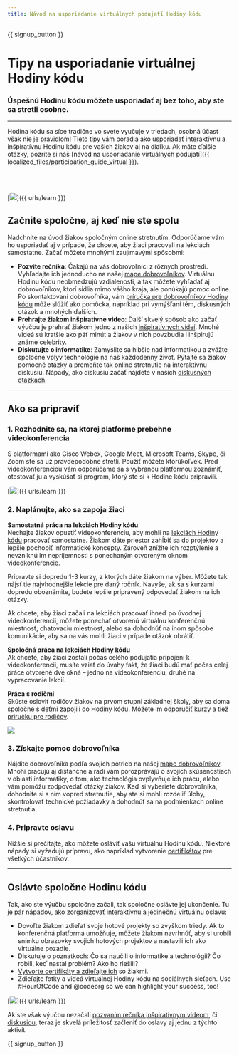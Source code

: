 ```yaml
---
title: Návod na usporiadanie virtuálnych podujatí Hodiny kódu
---
```


{{ signup_button }}

# Tipy na usporiadanie virtuálnej Hodiny kódu

### Úspešnú Hodinu kódu môžete usporiadať aj bez toho, aby ste sa stretli osobne.

***

Hodina kódu sa síce tradične vo svete vyučuje v triedach, osobná účasť však nie je pravidlom!  Tieto tipy vám poradia ako usporiadať interaktívnu a inšpiratívnu Hodinu kódu pre vašich žiakov aj na diaľku.   Ak máte ďalšie otázky, pozrite si náš [návod na usporiadanie virtuálnych podujatí]({{ localized_files/participation_guide_virtual }}).

<br><br>

[<img src="/images/fit-600/Marketing/pexels-andrea-piacquadio-3762940.jpg" />]({{ urls/learn }})

## Začnite spoločne, aj keď nie ste spolu
Nadchnite na úvod žiakov spoločným online stretnutím. Odporúčame vám ho usporiadať aj v prípade, že chcete, aby žiaci pracovali na lekciách samostatne.  Začať môžete mnohými zaujímavými spôsobmi: 

<ul>
<li><b>Pozvite rečníka</b>: Čakajú na vás dobrovoľníci z rôznych prostredí.  Vyhľadajte ich jednoducho na našej <a href="https://code.org/volunteer/local">mape dobrovoľníkov</a>. Virtuálnu Hodinu kódu neobmedzujú vzdialenosti, a tak môžete vyhľadať aj dobrovoľníkov, ktorí sídlia mimo vášho kraja, ale ponúkajú pomoc online. Po skontaktovaní dobrovoľníka, vám <a href="http://hourofcode.com/us/how-to/volunteers">príručka pre dobrovoľníkov Hodiny kódu</a> môže slúžiť ako pomôcka, napríklad pri vymýšľaní tém, diskusných otázok a mnohých ďalších. </li> 
<li><b>Prehrajte žiakom inšpiratívne video</b>: Ďalší skvelý spôsob ako začať výučbu je prehrať žiakom jedno z našich <a href="http://hourofcode.com/us/promote/resources#videos">inšpiratívnych videí</a>. Mnohé videá sú kratšie ako päť minút a žiakov v nich povzbudia i inšpirujú známe celebrity.</li> 
<li><b>Diskutujte o informatike</b>: Zamyslite sa hlbšie nad informatikou a zvážte spoločne vplyv technológie na náš každodenný život. Pýtajte sa žiakov pomocné otázky a premeňte tak online stretnutie na interaktívnu diskusiu. Nápady, ako diskusiu začať nájdete v našich <a href="https://code.org/csforgood#prompts">diskusných otázkach</a>.</li>
</ul>

---

## Ako sa pripraviť

### 1. Rozhodnite sa, na ktorej platforme prebehne videokonferencia
S platformami ako Cisco Webex, Google Meet, Microsoft Teams, Skype, či Zoom ste sa už pravdepodobne stretli. Použiť môžete ktorúkoľvek. Pred videokonferenciou vám odporúčame sa s vybranou platformou zoznámiť, otestovať ju a vyskúšať si program, ktorý ste si k Hodine kódu pripravili.

[<img src="/images/fit-600/Marketing/photo-of-boy-video-calling-with-a-woman-4145197.jpg" />]({{ urls/learn }})

### 2. Naplánujte, ako sa zapoja žiaci
**Samostatná práca na lekciách Hodiny kódu**<br> Nechajte žiakov opustiť videokonferenciu, aby mohli na <a href="https://hourofcode.com/us/learn">lekciách Hodiny kódu</a> pracovať samostatne.  Žiakom dáte priestor zahĺbiť sa do projektov a lepšie pochopiť informatické koncepty. Zároveň znížite ich rozptýlenie a nevzniknú im nepríjemnosti s ponechaným otvoreným oknom videokonferencie.

Pripravte si dopredu 1-3 kurzy, z ktorých dáte žiakom na výber. Môžete tak nájsť tie najvhodnejšie lekcie pre daný ročník. Navyše, ak sa s kurzami dopredu oboznámite, budete lepšie pripravený odpovedať žiakom na ich otázky.

Ak chcete, aby žiaci začali na lekciách pracovať ihneď po úvodnej videokonferencii, môžete ponechať otvorenú virtuálnu konferenčnú miestnosť, chatovaciu miestnosť, alebo sa dohodnúť na inom spôsobe komunikácie, aby sa na vás mohli žiaci v prípade otázok obrátiť.

**Spoločná práca na lekciách Hodiny kódu**<br> Ak chcete, aby žiaci zostali počas celého podujatia pripojení k videokonferencii, musíte vziať do úvahy fakt, že žiaci budú mať počas celej práce otvorené dve okná – jedno na videokonferenciu, druhé na vypracovanie lekcií.

**Práca s rodičmi**<br> Skúste osloviť rodičov žiakov na prvom stupni základnej školy, aby sa doma spoločne s deťmi zapojili do Hodiny kódu. Môžete im odporučiť kurzy a tiež <a href="https://hourofcode.com/us/how-to/parents">príručku pre rodičov</a>.

[<img src="/images/fit-600/Marketing//happy-father-and-child-browsing-laptop-in-bedroom-4545778.jpg" />](https://hourofcode.com/us/how-to/parents)

### 3. Získajte pomoc dobrovoľníka
Nájdite dobrovoľníka podľa svojich potrieb na našej <a href="https://code.org/volunteer/local">mape dobrovoľníkov</a>. Mnohí pracujú aj dištančne a radi vám porozprávajú o svojich skúsenostiach v oblasti informatiky, o tom, ako technológia ovplyvňuje ich prácu, alebo vám pomôžu zodpovedať otázky žiakov. Keď si vyberiete dobrovoľníka, dohodnite si s ním vopred stretnutie, aby ste si mohli rozdeliť úlohy, skontrolovať technické požiadavky a dohodnúť sa na podmienkach online stretnutia.

### 4. Pripravte oslavu
Nižšie si prečítajte, ako môžete osláviť vašu virtuálnu Hodinu kódu. Niektoré nápady si vyžadujú prípravu, ako napríklad vytvorenie <a href="https://code.org/certificates">certifikátov</a>  pre všetkých účastníkov.

---

## Oslávte spoločne Hodinu kódu

Tak, ako ste výučbu spoločne začali, tak spoločne oslávte jej ukončenie. Tu je pár nápadov, ako zorganizovať interaktívnu a jedinečnú virtuálnu oslavu:

- Dovoľte žiakom zdieľať svoje hotové projekty so zvyškom triedy. Ak to konferenčná platforma umožňuje, môžete žiakom navrhnúť, aby si urobili snímku obrazovky svojich hotových projektov a nastavili ich ako virtuálne pozadie.
- Diskutuje o poznatkoch: Čo sa naučili o informatike a technológii? Čo robili, keď nastal problém? Ako ho riešili?
- <a href="https://code.org/certificates">Vytvorte certifikáty a zdieľajte ich</a> so žiakmi.
- Zdieľajte fotky a videá virtuálnej Hodiny kódu na sociálnych sieťach. Use #HourOfCode and @codeorg so we can highlight your success, too!

[<img src="/images/fit-600/Marketing/g8TUlHzF.jpeg" />]({{ urls/learn }})

Ak ste však výučbu nezačali <a href="https://code.org/volunteer/local">pozvaním rečníka</a>,<a href="https://hourofcode.com/us/promote/resources#">inšpiratívnym videom</a>, či <a href="https://code.org/csforgood#prompts">diskusiou</a>, teraz je skvelá príležitosť začleniť do oslavy aj jednu z týchto aktivít.

{{ signup_button }}
